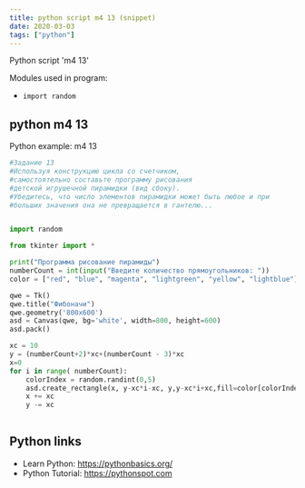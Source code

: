 ```yaml
---
title: python script m4 13 (snippet)
date: 2020-03-03
tags: ["python"]
---
```

Python script 'm4 13'


Modules used in program: 
* `import random`

## python m4 13

Python example: m4 13

```python
#Задание 13
#Используя конструкцию цикла со счетчиком,
#самостоятельно составьте программу рисования
#детской игрушечной пирамидки (вид сбоку). 
#Убедитесь, что число элементов пирамидки может быть любое и при
#больших значения она не превращается в гантелю...


import random

from tkinter import *

print("Программа рисование пирамиды")
numberCount = int(input("Введите количество прямоугольников: "))
color = ["red", "blue", "magenta", "lightgreen", "yellow", "lightblue"]

qwe = Tk()
qwe.title("Фибоначи")
qwe.geometry('800x600')
asd = Canvas(qwe, bg='white', width=800, height=600)
asd.pack()

xc = 10
y = (numberCount+2)*xc+(numberCount - 3)*xc
x=0
for i in range( numberCount):
    colorIndex = random.randint(0,5)
    asd.create_rectangle(x, y-xc*i-xc, y,y-xc*i+xc,fill=color[colorIndex])
    x += xc
    y -= xc
    


```

## Python links

- Learn Python: https://pythonbasics.org/
- Python Tutorial: https://pythonspot.com

